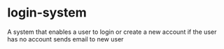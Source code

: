# login-system
A system that enables a user to login or create a new account if the user has no account
sends email to new user
